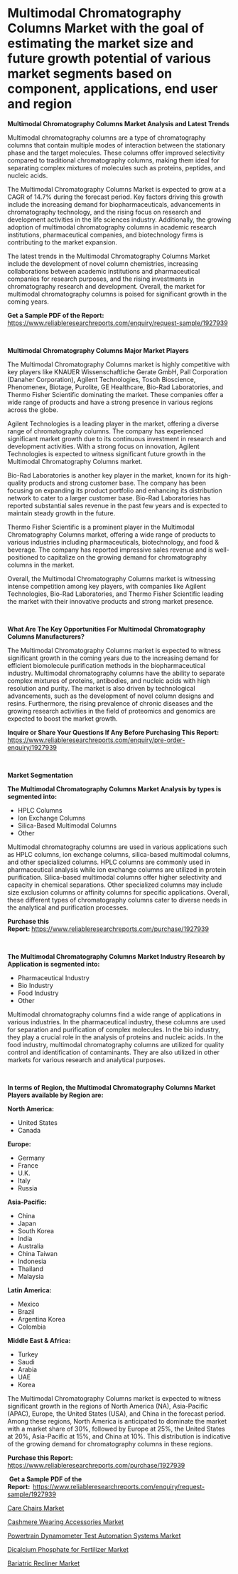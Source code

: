 <p><h1>Multimodal Chromatography Columns Market with the goal of estimating the market size and future growth potential of various market segments based on component, applications, end user and region</h1></p><p><strong>Multimodal Chromatography Columns Market Analysis and Latest Trends</strong></p>
<p><p>Multimodal chromatography columns are a type of chromatography columns that contain multiple modes of interaction between the stationary phase and the target molecules. These columns offer improved selectivity compared to traditional chromatography columns, making them ideal for separating complex mixtures of molecules such as proteins, peptides, and nucleic acids.</p><p>The Multimodal Chromatography Columns Market is expected to grow at a CAGR of 14.7% during the forecast period. Key factors driving this growth include the increasing demand for biopharmaceuticals, advancements in chromatography technology, and the rising focus on research and development activities in the life sciences industry. Additionally, the growing adoption of multimodal chromatography columns in academic research institutions, pharmaceutical companies, and biotechnology firms is contributing to the market expansion.</p><p>The latest trends in the Multimodal Chromatography Columns Market include the development of novel column chemistries, increasing collaborations between academic institutions and pharmaceutical companies for research purposes, and the rising investments in chromatography research and development. Overall, the market for multimodal chromatography columns is poised for significant growth in the coming years.</p></p>
<p><strong>Get a Sample PDF of the Report:&nbsp;</strong> <a href="https://www.reliableresearchreports.com/enquiry/request-sample/1927939">https://www.reliableresearchreports.com/enquiry/request-sample/1927939</a></p>
<p>&nbsp;</p>
<p><strong>Multimodal Chromatography Columns Major Market Players</strong></p>
<p><p>The Multimodal Chromatography Columns market is highly competitive with key players like KNAUER Wissenschaftliche Gerate GmbH, Pall Corporation (Danaher Corporation), Agilent Technologies, Tosoh Bioscience, Phenomenex, Biotage, Purolite, GE Healthcare, Bio-Rad Laboratories, and Thermo Fisher Scientific dominating the market. These companies offer a wide range of products and have a strong presence in various regions across the globe.</p><p>Agilent Technologies is a leading player in the market, offering a diverse range of chromatography columns. The company has experienced significant market growth due to its continuous investment in research and development activities. With a strong focus on innovation, Agilent Technologies is expected to witness significant future growth in the Multimodal Chromatography Columns market.</p><p>Bio-Rad Laboratories is another key player in the market, known for its high-quality products and strong customer base. The company has been focusing on expanding its product portfolio and enhancing its distribution network to cater to a larger customer base. Bio-Rad Laboratories has reported substantial sales revenue in the past few years and is expected to maintain steady growth in the future.</p><p>Thermo Fisher Scientific is a prominent player in the Multimodal Chromatography Columns market, offering a wide range of products to various industries including pharmaceuticals, biotechnology, and food & beverage. The company has reported impressive sales revenue and is well-positioned to capitalize on the growing demand for chromatography columns in the market.</p><p>Overall, the Multimodal Chromatography Columns market is witnessing intense competition among key players, with companies like Agilent Technologies, Bio-Rad Laboratories, and Thermo Fisher Scientific leading the market with their innovative products and strong market presence.</p></p>
<p>&nbsp;</p>
<p><strong>What Are The Key Opportunities For Multimodal Chromatography Columns Manufacturers?</strong></p>
<p><p>The Multimodal Chromatography Columns market is expected to witness significant growth in the coming years due to the increasing demand for efficient biomolecule purification methods in the biopharmaceutical industry. Multimodal chromatography columns have the ability to separate complex mixtures of proteins, antibodies, and nucleic acids with high resolution and purity. The market is also driven by technological advancements, such as the development of novel column designs and resins. Furthermore, the rising prevalence of chronic diseases and the growing research activities in the field of proteomics and genomics are expected to boost the market growth.</p></p>
<p><strong>Inquire or Share Your Questions If Any Before Purchasing This Report:</strong> <a href="https://www.reliableresearchreports.com/enquiry/pre-order-enquiry/1927939">https://www.reliableresearchreports.com/enquiry/pre-order-enquiry/1927939</a></p>
<p>&nbsp;</p>
<p><strong>Market Segmentation</strong></p>
<p><strong>The Multimodal Chromatography Columns Market Analysis by types is segmented into:</strong></p>
<p><ul><li>HPLC Columns</li><li>Ion Exchange Columns</li><li>Silica-Based Multimodal Columns</li><li>Other</li></ul></p>
<p><p>Multimodal chromatography columns are used in various applications such as HPLC columns, ion exchange columns, silica-based multimodal columns, and other specialized columns. HPLC columns are commonly used in pharmaceutical analysis while ion exchange columns are utilized in protein purification. Silica-based multimodal columns offer higher selectivity and capacity in chemical separations. Other specialized columns may include size exclusion columns or affinity columns for specific applications. Overall, these different types of chromatography columns cater to diverse needs in the analytical and purification processes.</p></p>
<p><strong>Purchase this Report:&nbsp;</strong><a href="https://www.reliableresearchreports.com/purchase/1927939">https://www.reliableresearchreports.com/purchase/1927939</a></p>
<p>&nbsp;</p>
<p><strong>The Multimodal Chromatography Columns Market Industry Research by Application is segmented into:</strong></p>
<p><ul><li>Pharmaceutical Industry</li><li>Bio Industry</li><li>Food Industry</li><li>Other</li></ul></p>
<p><p>Multimodal chromatography columns find a wide range of applications in various industries. In the pharmaceutical industry, these columns are used for separation and purification of complex molecules. In the bio industry, they play a crucial role in the analysis of proteins and nucleic acids. In the food industry, multimodal chromatography columns are utilized for quality control and identification of contaminants. They are also utilized in other markets for various research and analytical purposes.</p></p>
<p>&nbsp;</p>
<p><strong>In terms of Region, the Multimodal Chromatography Columns Market Players available by Region are:</strong></p>
<p>
    <p> <strong> North America: </strong>
        <ul>
            <li>United States</li>
            <li>Canada</li>
        </ul>
        </p> 
    <p> <strong> Europe: </strong>
        <ul>
            <li>Germany</li>
            <li>France</li>
            <li>U.K.</li>
            <li>Italy</li>
            <li>Russia</li>
        </ul>
        </p> 
    <p> <strong> Asia-Pacific: </strong>
        <ul>
            <li>China</li>
            <li>Japan</li>
            <li>South Korea</li>
            <li>India</li>
            <li>Australia</li>
            <li>China Taiwan</li>
            <li>Indonesia</li>
            <li>Thailand</li>
            <li>Malaysia</li>
        </ul>
        </p> 
    <p> <strong> Latin America: </strong>
        <ul>
            <li>Mexico</li>
            <li>Brazil</li>
            <li>Argentina Korea</li>
            <li>Colombia</li>
        </ul>
        </p> 
    <p> <strong> Middle East & Africa: </strong>
        <ul>
            <li>Turkey</li>
            <li>Saudi</li>
            <li>Arabia</li>
            <li>UAE</li>
            <li>Korea</li>
        </ul>
    </p>
    </p>
<p><p>The Multimodal Chromatography Columns market is expected to witness significant growth in the regions of North America (NA), Asia-Pacific (APAC), Europe, the United States (USA), and China in the forecast period. Among these regions, North America is anticipated to dominate the market with a market share of 30%, followed by Europe at 25%, the United States at 20%, Asia-Pacific at 15%, and China at 10%. This distribution is indicative of the growing demand for chromatography columns in these regions.</p></p>
<p><strong>Purchase this Report: </strong><a href="https://www.reliableresearchreports.com/purchase/1927939">https://www.reliableresearchreports.com/purchase/1927939</a></p>
<p>&nbsp;<strong>Get a Sample PDF of the Report:&nbsp;&nbsp;</strong><a href="https://www.reliableresearchreports.com/enquiry/request-sample/1927939">https://www.reliableresearchreports.com/enquiry/request-sample/1927939</a></p>
<p><strong></strong></p>
<p><p><a href="https://view.publitas.com/reportprime-1/care-chairs-market-size-and-examines-its-market-scope-with-a-primary-focus-on-growth-opportunities-and-forecasted-trends-spanning-from-2024-to-2031/">Care Chairs Market</a></p><p><a href="https://extreme-scabiosa-c81.notion.site/Cashmere-Wearing-Accessories-Market-Growth-Market-Trends-COVID-19-Impact-and-Forecasts-for-period-5fe299261fc54544907114381e0aa8d9">Cashmere Wearing Accessories Market</a></p><p><a href="https://carnation-joke-41f.notion.site/Powertrain-Dynamometer-Test-Automation-Systems-Market-Size-Global-Industry-Overview-Market-Segment-b6fcc7543d4946deb5b58769890b61dd">Powertrain Dynamometer Test Automation Systems Market</a></p><p><a href="https://adventurous-uranium-ef9.notion.site/Dicalcium-Phosphate-for-Fertilizer-Market-Research-Report-Forecasted-for-Period-from-2024-2031-by-d3afaf3d17b3484983e9e01f59695c1f">Dicalcium Phosphate for Fertilizer Market</a></p><p><a href="https://view.publitas.com/reportprime-1/bariatric-recliner-market-size-share-trends-analysis-report-by-application-regional-outlook-competitive-strategies-and-segment-forecasts-2024-2031/">Bariatric Recliner Market</a></p></p>